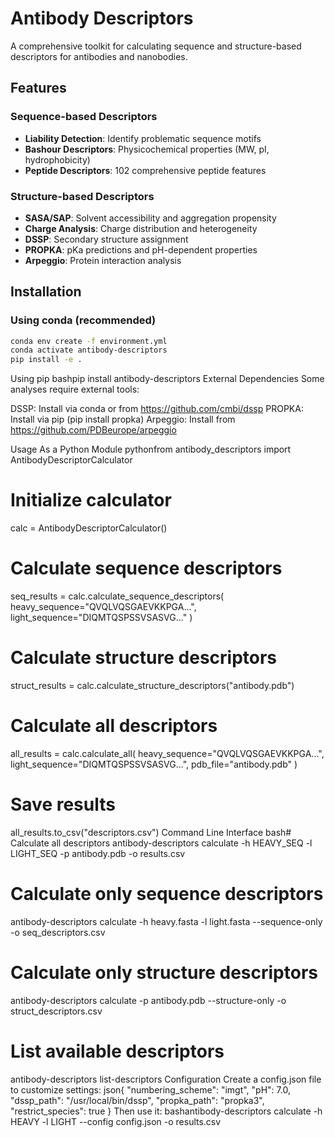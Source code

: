 # Antibody Descriptors

A comprehensive toolkit for calculating sequence and structure-based descriptors for antibodies and nanobodies.

## Features

### Sequence-based Descriptors
- **Liability Detection**: Identify problematic sequence motifs
- **Bashour Descriptors**: Physicochemical properties (MW, pI, hydrophobicity)
- **Peptide Descriptors**: 102 comprehensive peptide features

### Structure-based Descriptors  
- **SASA/SAP**: Solvent accessibility and aggregation propensity
- **Charge Analysis**: Charge distribution and heterogeneity
- **DSSP**: Secondary structure assignment
- **PROPKA**: pKa predictions and pH-dependent properties
- **Arpeggio**: Protein interaction analysis

## Installation

### Using conda (recommended)
```bash
conda env create -f environment.yml
conda activate antibody-descriptors
pip install -e .
```

Using pip
bashpip install antibody-descriptors
External Dependencies
Some analyses require external tools:

DSSP: Install via conda or from https://github.com/cmbi/dssp
PROPKA: Install via pip (pip install propka)
Arpeggio: Install from https://github.com/PDBeurope/arpeggio

Usage
As a Python Module
pythonfrom antibody_descriptors import AntibodyDescriptorCalculator

# Initialize calculator
calc = AntibodyDescriptorCalculator()

# Calculate sequence descriptors
seq_results = calc.calculate_sequence_descriptors(
    heavy_sequence="QVQLVQSGAEVKKPGA...",
    light_sequence="DIQMTQSPSSVSASVG..."
)

# Calculate structure descriptors
struct_results = calc.calculate_structure_descriptors("antibody.pdb")

# Calculate all descriptors
all_results = calc.calculate_all(
    heavy_sequence="QVQLVQSGAEVKKPGA...",
    light_sequence="DIQMTQSPSSVSASVG...",
    pdb_file="antibody.pdb"
)

# Save results
all_results.to_csv("descriptors.csv")
Command Line Interface
bash# Calculate all descriptors
antibody-descriptors calculate -h HEAVY_SEQ -l LIGHT_SEQ -p antibody.pdb -o results.csv

# Calculate only sequence descriptors
antibody-descriptors calculate -h heavy.fasta -l light.fasta --sequence-only -o seq_descriptors.csv

# Calculate only structure descriptors
antibody-descriptors calculate -p antibody.pdb --structure-only -o struct_descriptors.csv

# List available descriptors
antibody-descriptors list-descriptors
Configuration
Create a config.json file to customize settings:
json{
    "numbering_scheme": "imgt",
    "pH": 7.0,
    "dssp_path": "/usr/local/bin/dssp",
    "propka_path": "propka3",
    "restrict_species": true
}
Then use it:
bashantibody-descriptors calculate -h HEAVY -l LIGHT --config config.json -o results.csv
